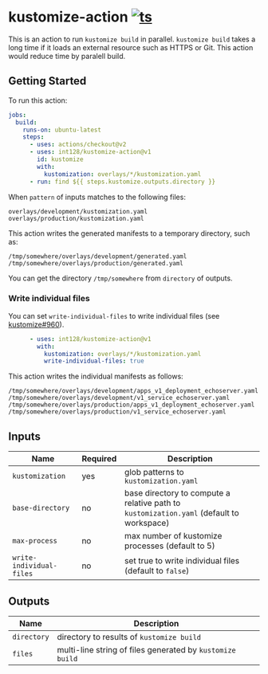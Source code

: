 # kustomize-action [![ts](https://github.com/int128/kustomize-action/actions/workflows/ts.yaml/badge.svg)](https://github.com/int128/kustomize-action/actions/workflows/ts.yaml)

This is an action to run `kustomize build` in parallel.
`kustomize build` takes a long time if it loads an external resource such as HTTPS or Git.
This action would reduce time by paralell build.


## Getting Started

To run this action:

```yaml
jobs:
  build:
    runs-on: ubuntu-latest
    steps:
      - uses: actions/checkout@v2
      - uses: int128/kustomize-action@v1
        id: kustomize
        with:
          kustomization: overlays/*/kustomization.yaml
      - run: find ${{ steps.kustomize.outputs.directory }}
```

When `pattern` of inputs matches to the following files:

```
overlays/development/kustomization.yaml
overlays/production/kustomization.yaml
```

This action writes the generated manifests to a temporary directory, such as:

```
/tmp/somewhere/overlays/development/generated.yaml
/tmp/somewhere/overlays/production/generated.yaml
```

You can get the directory `/tmp/somewhere` from `directory` of outputs.


### Write individual files

You can set `write-individual-files` to write individual files (see [kustomize#960](https://github.com/kubernetes-sigs/kustomize/pull/960)).

```yaml
      - uses: int128/kustomize-action@v1
        with:
          kustomization: overlays/*/kustomization.yaml
          write-individual-files: true
```

This action writes the individual manifests as follows:

```
/tmp/somewhere/overlays/development/apps_v1_deployment_echoserver.yaml
/tmp/somewhere/overlays/development/v1_service_echoserver.yaml
/tmp/somewhere/overlays/production/apps_v1_deployment_echoserver.yaml
/tmp/somewhere/overlays/production/v1_service_echoserver.yaml
```


## Inputs

| Name | Required | Description
|------|----------|------------
| `kustomization` | yes | glob patterns to `kustomization.yaml`
| `base-directory` | no | base directory to compute a relative path to `kustomization.yaml` (default to workspace)
| `max-process` | no | max number of kustomize processes (default to 5)
| `write-individual-files` | no | set true to write individual files (default to `false`)


## Outputs

| Name | Description
|------|------------
| `directory` | directory to results of `kustomize build`
| `files` | multi-line string of files generated by `kustomize build`
